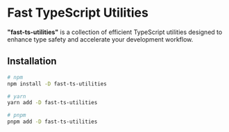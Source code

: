 # Fast TypeScript Utilities

**"fast-ts-utilities"** is a collection of efficient TypeScript utilities designed to enhance type safety and accelerate your development workflow.

## Installation

```bash
# npm
npm install -D fast-ts-utilities

# yarn
yarn add -D fast-ts-utilities

# pnpm
pnpm add -D fast-ts-utilities
```